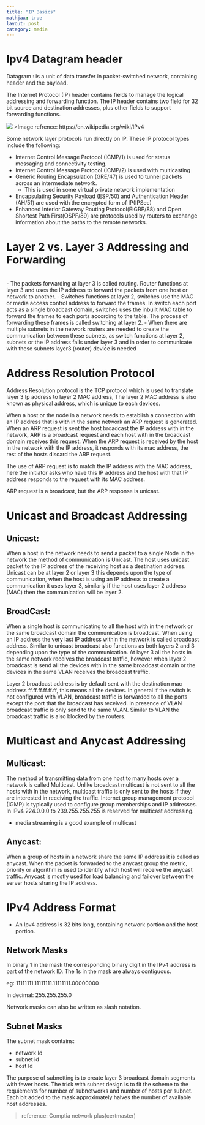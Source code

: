 ```yaml
---
title: "IP Basics"
mathjax: true
layout: post
category: media
---
```

<h1>Ipv4 Datagram header</h1>
Datagram : is a unit of data transfer in packet-switched network, containing header and the payload.


The Internet Protocol (IP) header contains fields to manage the logical addressing and forwarding function. The IP header contains two field for 32 bit source and destination addresses, plus other fields to support forwarding functions.

<img src="{{site.baseurl}}/assets/IPv4_Packet-en.svg.png">
>Image refrence: <url>https://en.wikipedia.org/wiki/IPv4</url>

Some network layer protocols run directly on IP. These IP protocol types include the following:
- Internet Control Message Protocol (ICMP/1) is used for status messaging and connectivity testing.
- Internet Control Message Protocol (ICMP/2) is used with multicasting
- Generic Routing Encapsulation (GRE/47) is used to tunnel packets across an intermediate network.
    - This is used in some virtual private network implementation
- Encapsulating Security Payload (ESP/50) and Authentication Header (AH/51) are used with the encrypted form of IP(IPSec)
- Enhanced Interior Gateway Routing Protocol(EIGRP/88) and Open Shortest Path First(OSPF/89) are protocols used by routers to exchange information about the paths to the remote networks.

<h1>Layer 2 vs. Layer 3 Addressing and Forwarding</h1><br>
- The packets forwarding at layer 3 is called routing. Router functions at layer 3 and uses the IP address to forward the packets from one host or network to another. 
- Switches functions at layer 2, switches use the MAC or media access control address to forward the frames. In switch each port acts as a single broadcast domain, switches uses the inbuilt MAC table to forward the frames to each ports according to the table. The process of forwarding these frames is called switching at layer 2.
- When there are multiple subnets in the network routers are needed to create the communication between these subnets, as switch functions at layer 2, subnets or the IP address falls under layer 3 and in order to communicate with these subnets layer3 (router) device is needed 

<h1>Address Resolution Protocol</h1>

Address Resolution protocol is the TCP protocol which is used to translate layer 3 Ip address to layer 2 MAC address, The layer 2 MAC address is also known as physical address, which is unique to each devices. 

When a host or the node in a network needs to establish a connection with an IP address that is with in the same network an ARP request is generated. When an ARP request is sent the host broadcast the IP address with in the network, ARP is a broadcast request and each host with in the broadcast domain receives this request. When the ARP request is received by the host in the network with the IP address, it responds with its mac address, the rest of the hosts discard the ARP request. 

The use of ARP request is to match the IP address with the MAC address, here the initiator asks who have this IP address and the host with that IP address responds to the request with its MAC address. 

ARP request is a broadcast, but the ARP response is unicast.

<h1>Unicast and Broadcast Addressing</h1>

<h2>Unicast:</h2>

When a host in the network needs to send a packet to a single Node in the network the method of communication is Unicast. The host uses unicast packet to the IP address of the receiving host as a destination address. Unicast can be at layer 2 or layer 3 this depends upon the type of communication, when the host is using an IP address to create a communication it uses layer 3, similarly if the host uses layer 2 address (MAC) then the communication will be layer 2.

<h2>BroadCast:</h2>

When a single host is communicating to all the host with in the network or the same broadcast domain the communication is broadcast. When using an IP address the very last IP address within the network is called broadcast address. Similar to unicast broadcast also functions as both layers 2 and 3 depending upon the type of the communication. At layer 3 all the hosts in the same network receives the broadcast traffic, however when layer 2 broadcast is send all the devices with in the same broadcast domain or the devices in the same VLAN receives the broadcast traffic.

Layer 2 broadcast address is by default sent with the destination mac address ff.ff.ff.ff.ff.ff, this means all the devices. In general if the switch is not configured with VLAN, broadcast traffic is forwarded to all the ports except the port that the broadcast has received. In presence of VLAN broadcast traffic is only send to the same VLAN. Similar to VLAN the broadcast traffic is also blocked by the routers.

<h1>Multicast and Anycast Addressing</h1>

<h2>Multicast:</h2>

The method of transmitting data from one host to many hosts over a network is called Multicast. Unlike broadcast multicast is not sent to all the hosts with in the network, multicast traffic is only sent to the hosts if they are interested in receiving the traffic. Internet group management protocol (IGMP) is typically used to configure group memberships and IP addresses. In IPv4 224.0.0.0 to 239.255.255.255 is reserved for multicast addressing.
- media streaming is a good example of multicast 


<h2>Anycast:</h2>

When a group of hosts in a network share the same IP address it is called as anycast. When the packet is forwarded to the anycast group the metric, priority or algorithm is used to identify which host will receive the anycast traffic. Anycast is mostly used for load balancing and failover between the server hosts sharing the IP address.

<h1>IPv4 Address Format</h1>

- An Ipv4 address is 32 bits long, containing network portion and the host portion. 


<h2>Network Masks</h2>


In binary 1 in the mask the corresponding binary digit in the IPv4 address is part of the network ID. The 1s in the mask are always contiguous.

eg: 11111111.11111111.11111111.00000000

In decimal: 255.255.255.0

Network masks can also be written as slash notation.

<h2>Subnet Masks</h2>

The subnet mask contains: 
- network Id 
- subnet id
- host Id

The purpose of subnetting is to create layer 3 broadcast domain segments with fewer hosts. The trick with subnet design is to fit the scheme to the requiements for number of subnetworks and number of hosts per subnet. Each bit added to the mask approximately halves the number of available host addresses.

>reference: Comptia network plus(certmaster)
